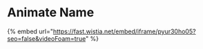 # Animate Name



{% embed url="https://fast.wistia.net/embed/iframe/pyur30ho05?seo=false&videoFoam=true" %}

